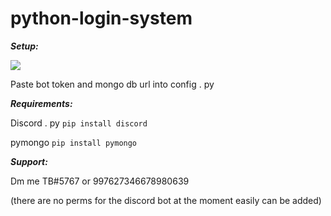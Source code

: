 # python-login-system

***Setup:***

![](https://cdn.discordapp.com/attachments/997569698466123820/997627346393772112/unknown.png)

Paste bot token and mongo db url into config . py

***Requirements:***

Discord . py `pip install discord`

pymongo `pip install pymongo`

***Support:***

Dm me TB#5767 or 997627346678980639

(there are no perms for the discord bot at the moment easily can be added)
